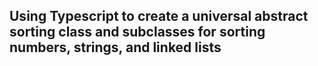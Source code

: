 ## Using Typescript to create a universal abstract sorting class and subclasses for sorting numbers, strings, and linked lists
